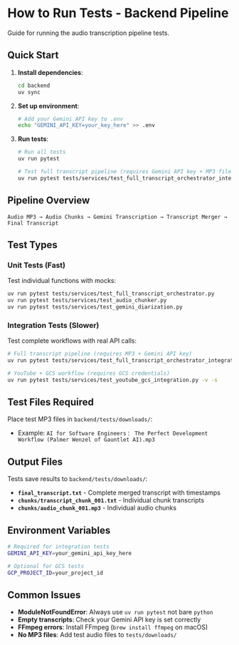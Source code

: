 # How to Run Tests - Backend Pipeline

Guide for running the audio transcription pipeline tests.

## Quick Start

1. **Install dependencies**:
   ```bash
   cd backend
   uv sync
   ```

2. **Set up environment**:
   ```bash
   # Add your Gemini API key to .env
   echo "GEMINI_API_KEY=your_key_here" >> .env
   ```

3. **Run tests**:
   ```bash
   # Run all tests
   uv run pytest

   # Test full transcript pipeline (requires Gemini API key + MP3 file)
   uv run pytest tests/services/test_full_transcript_orchestrator_integration.py -v -s
   ```

## Pipeline Overview

```
Audio MP3 → Audio Chunks → Gemini Transcription → Transcript Merger → Final Transcript
```

## Test Types

### Unit Tests (Fast)
Test individual functions with mocks:
```bash
uv run pytest tests/services/test_full_transcript_orchestrator.py
uv run pytest tests/services/test_audio_chunker.py
uv run pytest tests/services/test_gemini_diarization.py
```

### Integration Tests (Slower) 
Test complete workflows with real API calls:
```bash
# Full transcript pipeline (requires MP3 + Gemini API key)
uv run pytest tests/services/test_full_transcript_orchestrator_integration.py -v -s

# YouTube + GCS workflow (requires GCS credentials)  
uv run pytest tests/services/test_youtube_gcs_integration.py -v -s
```

## Test Files Required

Place test MP3 files in `backend/tests/downloads/`:
- Example: `AI for Software Engineers： The Perfect Development Workflow (Palmer Wenzel of Gauntlet AI).mp3`

## Output Files

Tests save results to `backend/tests/downloads/`:
- **`final_transcript.txt`** - Complete merged transcript with timestamps
- **`chunks/transcript_chunk_001.txt`** - Individual chunk transcripts  
- **`chunks/audio_chunk_001.mp3`** - Individual audio chunks

## Environment Variables

```bash
# Required for integration tests
GEMINI_API_KEY=your_gemini_api_key_here

# Optional for GCS tests
GCP_PROJECT_ID=your_project_id
```

## Common Issues

- **ModuleNotFoundError**: Always use `uv run pytest` not bare `python`
- **Empty transcripts**: Check your Gemini API key is set correctly
- **FFmpeg errors**: Install FFmpeg (`brew install ffmpeg` on macOS)
- **No MP3 files**: Add test audio files to `tests/downloads/`